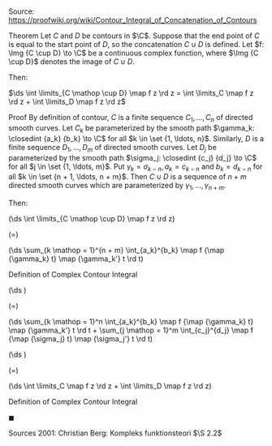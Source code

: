 # 

Source: https://proofwiki.org/wiki/Contour_Integral_of_Concatenation_of_Contours

Theorem
Let $C$ and $D$ be contours in $\C$.
Suppose that the end point of $C$ is equal to the start point of $D$, so the concatenation $C \cup D$ is defined.
Let $f: \Img {C \cup D} \to \C$ be a continuous complex function, where $\Img {C \cup D}$ denotes the image of $C \cup D$.

Then:

$\ds \int \limits_{C \mathop \cup D} \map f z \rd z = \int \limits_C \map f z \rd z + \int \limits_D \map f z \rd z$


Proof
By definition of contour, $C$ is a finite sequence $C_1, \ldots, C_n$ of directed smooth curves.
Let $C_k$ be parameterized by the smooth path $\gamma_k: \closedint {a_k} {b_k} \to \C$ for all $k \in \set {1, \ldots, n}$.
Similarly, $D$ is a finite sequence $D_1, \ldots, D_m$ of directed smooth curves.
Let $D_j$ be parameterized by the smooth path $\sigma_j: \closedint {c_j} {d_j} \to \C$ for all $j \in \set {1, \ldots, m}$.
Put $\gamma_k = \sigma_{k - n}, a_k = c_{k - n}$ and $b_k = d_{k - n}$ for all $k \in \set {n + 1, \ldots, n + m}$.
Then $C \cup D$ is a sequence of $n + m$ directed smooth curves which are parameterized by $\gamma_1, \ldots, \gamma_{n + m}$.

Then:














\(\ds \int \limits_{C \mathop \cup D} \map f z \rd z\)

\(=\)







\(\ds \sum_{k \mathop = 1}^{n + m} \int_{a_k}^{b_k} \map f {\map {\gamma_k} t} \map {\gamma_k'} t \rd t\)





Definition of Complex Contour Integral














\(\ds \)

\(=\)







\(\ds \sum_{k \mathop = 1}^n \int_{a_k}^{b_k} \map f {\map {\gamma_k} t} \map {\gamma_k'} t \rd t + \sum_{j \mathop = 1}^m \int_{c_j}^{d_j} \map f {\map {\sigma_j} t} \map {\sigma_j'} t \rd t\)




















\(\ds \)

\(=\)







\(\ds \int \limits_C \map f z \rd z + \int \limits_D \map f z \rd z\)





Definition of Complex Contour Integral



$\blacksquare$


Sources
2001: Christian Berg: Kompleks funktionsteori $\S 2.2$




